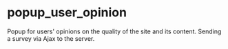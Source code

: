 popup_user_opinion
==================

Popup for users' opinions on the quality of the site and its content. Sending a survey via Ajax to the server.
